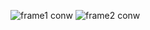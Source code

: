 
![frame1 conw](https://github.com/user-attachments/assets/5aa9163b-edea-4d08-92c1-94b41d015c03)
![frame2 conw](https://github.com/user-attachments/assets/cc0a5638-b946-4db4-baad-1d0a40e7704d)
